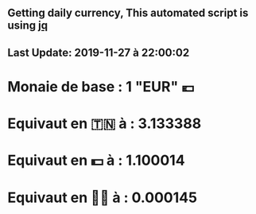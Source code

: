 ## Getting daily currency, This automated script is using [jq](https://stedolan.github.io/jq/)
## Last Update:  2019-11-27 à 22:00:02
 # Monaie de base : 1 "EUR" 💶 
 # Equivaut en 🇹🇳 à :  3.133388 
 # Equivaut en 💵 à : 1.100014
 # Equivaut en 🐱‍💻 à :  0.000145
